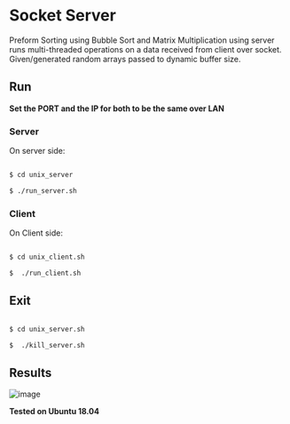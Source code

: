 
# Socket Server

Preform Sorting using Bubble Sort and Matrix Multiplication using
server runs multi-threaded operations on a data received from client over socket.
Given/generated random arrays passed to dynamic buffer size.
 

## Run
**Set the PORT and the IP for both to be the same over LAN**

### Server

On server side:

```sh

$ cd unix_server

$ ./run_server.sh 

```

### Client

On Client side:

```sh

$ cd unix_client.sh

$  ./run_client.sh 

```
## Exit 

```sh

$ cd unix_server.sh

$  ./kill_server.sh 

```
## Results

![image](https://user-images.githubusercontent.com/16764177/104917248-d697af00-599b-11eb-9b82-4584901ca249.png)



**Tested on Ubuntu 18.04**